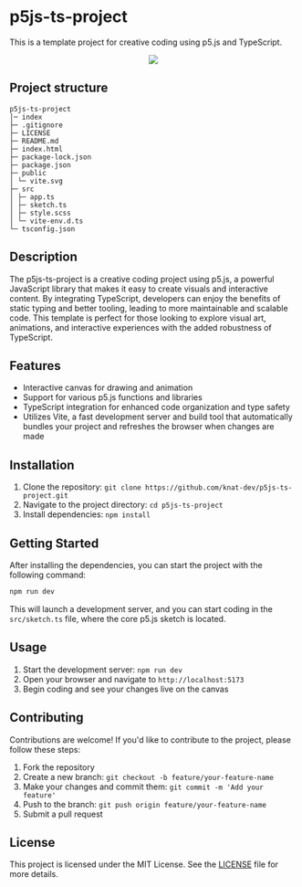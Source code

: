 # p5js-ts-project

This is a template project for creative coding using p5.js and TypeScript.

<p align="center">
  <img src="https://img.shields.io/badge/License-MIT-blue.svg" />
</p>

## Project structure

```
p5js-ts-project
│─ index
├─ .gitignore
├─ LICENSE
├─ README.md
├─ index.html
├─ package-lock.json
├─ package.json
├─ public
│ └─ vite.svg
├─ src
│ ├─ app.ts
│ ├─ sketch.ts
│ ├─ style.scss
│ └─ vite-env.d.ts
└─ tsconfig.json
```

## Description

The p5js-ts-project is a creative coding project using p5.js, a powerful JavaScript library that makes it easy to create visuals and interactive content. By integrating TypeScript, developers can enjoy the benefits of static typing and better tooling, leading to more maintainable and scalable code. This template is perfect for those looking to explore visual art, animations, and interactive experiences with the added robustness of TypeScript.

## Features

- Interactive canvas for drawing and animation
- Support for various p5.js functions and libraries
- TypeScript integration for enhanced code organization and type safety
- Utilizes Vite, a fast development server and build tool that automatically bundles your project and refreshes the browser when changes are made

## Installation

1. Clone the repository: `git clone https://github.com/knat-dev/p5js-ts-project.git`
2. Navigate to the project directory: `cd p5js-ts-project`
3. Install dependencies: `npm install`

## Getting Started

After installing the dependencies, you can start the project with the following command:

```bash
npm run dev
```

This will launch a development server, and you can start coding in the `src/sketch.ts` file, where the core p5.js sketch is located.

## Usage

1. Start the development server: `npm run dev`
2. Open your browser and navigate to `http://localhost:5173`
3. Begin coding and see your changes live on the canvas

## Contributing

Contributions are welcome! If you'd like to contribute to the project, please follow these steps:

1. Fork the repository
2. Create a new branch: `git checkout -b feature/your-feature-name`
3. Make your changes and commit them: `git commit -m 'Add your feature'`
4. Push to the branch: `git push origin feature/your-feature-name`
5. Submit a pull request

## License

This project is licensed under the MIT License. See the [LICENSE](LICENSE) file for more details.
